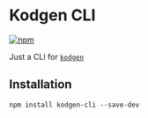 # Kodgen CLI

[![npm](https://img.shields.io/npm/v/kodgen-cli)](https://www.npmjs.com/package/kodgen-cli)

Just a CLI for [`kodgen`](https://github.com/MacRdy/kodgen)

## Installation

```
npm install kodgen-cli --save-dev
```
